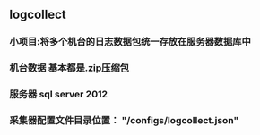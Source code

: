 ## logcollect

### 小项目:将多个机台的日志数据包统一存放在服务器数据库中

### 机台数据 基本都是.zip压缩包

### 服务器 sql server 2012

### 采集器配置文件目录位置： "/configs/logcollect.json"
